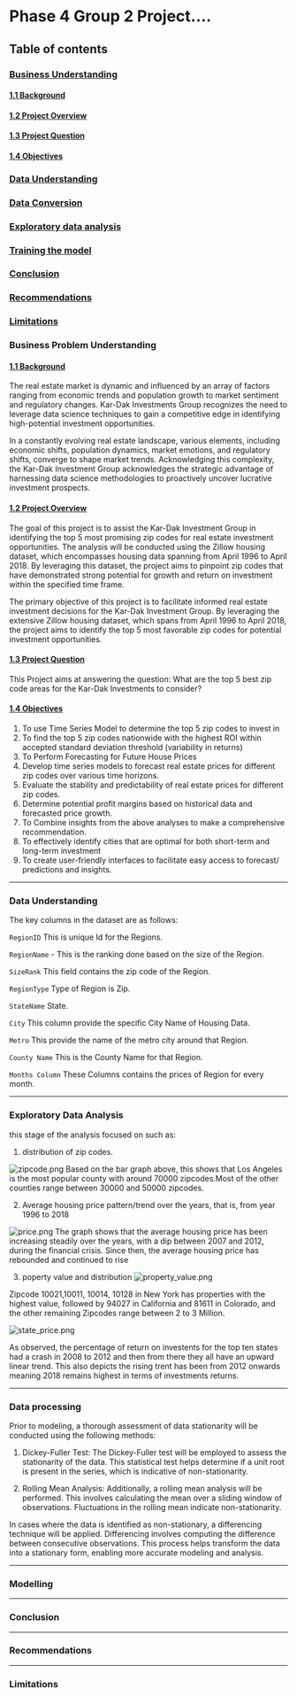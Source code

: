 # Phase 4 Group 2 Project....


## Table of contents 
 ### [Business Understanding](#Business-Understanding)
 #### [1.1 Background](##Background)
 #### [1.2 Project Overview](#Project-Overview)
 #### [1.3 Project Question](#Project-Question)
 #### [1.4 Objectives](#Objectives)
 ### [Data Understanding](#Data-Understanding)
 ### [Data Conversion](#Data-Conversion)
 ### [Exploratory data analysis](#Exploratory-data-analysis)
 ### [Training the model](#Training-the-model)
 ### [Conclusion](#Conclusion)
 ### [Recommendations](#Recommendations)
 ### [Limitations](#Limitations)
 
### Business Problem Understanding
 #### [1.1 Background](##Background)
The real estate market is dynamic and influenced by an array of factors ranging from economic trends and population growth to market sentiment and regulatory changes. Kar-Dak Investments Group recognizes the need to leverage data science techniques to gain a competitive edge in identifying high-potential investment opportunities.

In a constantly evolving real estate landscape, various elements, including economic shifts, population dynamics, market emotions, and regulatory shifts, converge to shape market trends. Acknowledging this complexity, the Kar-Dak Investment Group acknowledges the strategic advantage of harnessing data science methodologies to proactively uncover lucrative investment prospects.
#### [1.2 Project Overview](#Project-Overview)
 The goal of this project is to assist the Kar-Dak Investment Group in identifying the top 5 most promising zip codes for real estate investment opportunities. The analysis will be conducted using the Zillow housing dataset, which encompasses housing data spanning from April 1996 to April 2018. By leveraging this dataset, the project aims to pinpoint zip codes that have demonstrated strong potential for growth and return on investment within the specified time frame.

The primary objective of this project is to facilitate informed real estate investment decisions for the Kar-Dak Investment Group. By leveraging the extensive Zillow housing dataset, which spans from April 1996 to April 2018, the project aims to identify the top 5 most favorable zip codes for potential investment opportunities.
#### [1.3 Project Question](#Project-Question)
This Project aims at answering the question:
 What are the top 5 best zip code areas for the Kar-Dak Investments to consider?
 #### [1.4 Objectives](#Objectives)
 1. To use Time Series Model to determine the top 5 zip codes to invest in
2. To find the top 5 zip codes nationwide with the highest ROI within accepted standard deviation threshold (variability in returns)
3. To Perform Forecasting for Future House Prices
4. Develop time series models to forecast real estate prices for different zip codes over various time horizons.
5. Evaluate the stability and predictability of real estate prices for different zip codes.
6. Determine potential profit margins based on historical data and forecasted price growth.
7. To Combine insights from the above analyses to make a comprehensive recommendation.
8. To effectively identify cities that are optimal for both short-term and long-term investment
9. To create user-friendly interfaces to facilitate easy access to forecast/ predictions and insights.
***
### Data Understanding
The key columns in the dataset are as follows:

`RegionID` This is unique Id for the Regions.

`RegionName` - This is the ranking done based on the size of the Region.

`SizeRank` This field contains the zip code of the Region.

`RegionType` Type of Region is Zip.

`StateName` State.

`City` This column provide the specific City Name of Housing Data.

`Metro` This provide the name of the metro city around that Region.

`County Name` This is the County Name for that Region.

`Months Column` These Columns contains the prices of Region for every month.

***
### Exploratory Data Analysis
this stage of the analysis focused on such as:

 1. distribution of zip codes.

![zipcode.png](images/zipcode.png)
Based on the bar graph above, this shows that Los Angeles is the most popular county with around 70000 zipcodes.Most of the other counties range between 30000 and 50000 zipcodes.

2. Average housing price pattern/trend over the years, that is, from year 1996 to 2018

![price.png](images/price.png)
The graph shows that the average housing price has been increasing steadily over the years, with a dip between 2007 and 2012, during the financial crisis. Since then, the average housing price has rebounded and continued to rise

3. poperty value and distribution
![property_value.png](images/property_value.png)

Zipcode 10021,10011, 10014, 10128 in New York has properties with the highest value, followed by 94027 in California and 81611 in Colorado, and the other remaining Zipcodes range between 2 to 3 Million.

![state_price.png](images/state_price.png)

As observed, the percentage of return on investents for the top ten states had a crash in 2008 to 2012 and then from there they all have an upward linear trend. This also depicts the rising trent has been from 2012 onwards meaning 2018 remains highest in terms of investments returns.

***
### Data processing
Prior to modeling, a thorough assessment of data stationarity will be conducted using the following methods:

1. Dickey-Fuller Test: The Dickey-Fuller test will be employed to assess the stationarity of the data. This statistical test helps determine if a unit root is present in the series, which is indicative of non-stationarity.

2. Rolling Mean Analysis: Additionally, a rolling mean analysis will be performed. This involves calculating the mean over a sliding window of observations. Fluctuations in the rolling mean indicate non-stationarity.

In cases where the data is identified as non-stationary, a differencing technique will be applied. Differencing involves computing the difference between consecutive observations. This process helps transform the data into a stationary form, enabling more accurate modeling and analysis.


***
### Modelling



***
### Conclusion


***
### Recommendations


***
### Limitations

